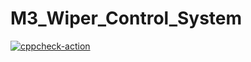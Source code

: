 # M3_Wiper_Control_System

[![cppcheck-action](https://github.com/sahithreddychalla/M3_Wiper_Control_System/actions/workflows/c-cpp.yml/badge.svg)](https://github.com/sahithreddychalla/M3_Wiper_Control_System/actions/workflows/c-cpp.yml)
